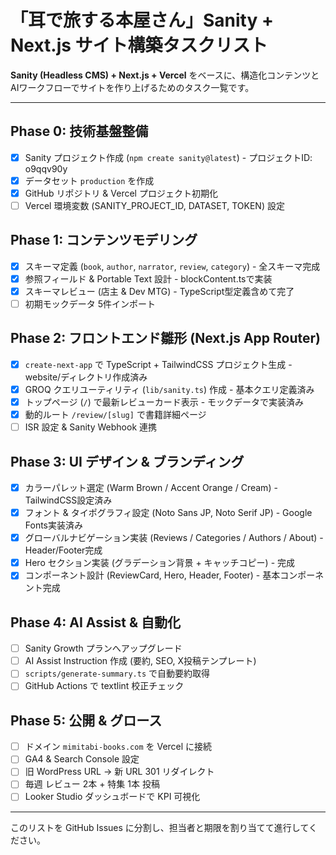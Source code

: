 # 「耳で旅する本屋さん」Sanity + Next.js サイト構築タスクリスト

**Sanity (Headless CMS) + Next.js + Vercel** をベースに、構造化コンテンツとAIワークフローでサイトを作り上げるためのタスク一覧です。

---

## Phase 0: 技術基盤整備

- [x] Sanity プロジェクト作成 (`npm create sanity@latest`) - プロジェクトID: o9qqv90y
- [x] データセット `production` を作成
- [x] GitHub リポジトリ & Vercel プロジェクト初期化
- [ ] Vercel 環境変数 (SANITY_PROJECT_ID, DATASET, TOKEN) 設定

## Phase 1: コンテンツモデリング

- [x] スキーマ定義 (`book`, `author`, `narrator`, `review`, `category`) - 全スキーマ完成
- [x] 参照フィールド & Portable Text 設計 - blockContent.tsで実装
- [x] スキーマレビュー (店主 & Dev MTG) - TypeScript型定義含めて完了
- [ ] 初期モックデータ 5件インポート

## Phase 2: フロントエンド雛形 (Next.js App Router)

- [x] `create-next-app` で TypeScript + TailwindCSS プロジェクト生成 - website/ディレクトリ作成済み
- [x] GROQ クエリユーティリティ (`lib/sanity.ts`) 作成 - 基本クエリ定義済み
- [x] トップページ (`/`) で最新レビューカード表示 - モックデータで実装済み
- [x] 動的ルート `/review/[slug]` で書籍詳細ページ
- [ ] ISR 設定 & Sanity Webhook 連携

## Phase 3: UI デザイン & ブランディング

- [x] カラーパレット選定 (Warm Brown / Accent Orange / Cream) - TailwindCSS設定済み
- [x] フォント & タイポグラフィ設定 (Noto Sans JP, Noto Serif JP) - Google Fonts実装済み
- [x] グローバルナビゲーション実装 (Reviews / Categories / Authors / About) - Header/Footer完成
- [x] Hero セクション実装 (グラデーション背景 + キャッチコピー) - 完成
- [x] コンポーネント設計 (ReviewCard, Hero, Header, Footer) - 基本コンポーネント完成

## Phase 4: AI Assist & 自動化

- [ ] Sanity Growth プランへアップグレード
- [ ] AI Assist Instruction 作成 (要約, SEO, X投稿テンプレート)
- [ ] `scripts/generate-summary.ts` で自動要約取得
- [ ] GitHub Actions で textlint 校正チェック

## Phase 5: 公開 & グロース

- [ ] ドメイン `mimitabi-books.com` を Vercel に接続
- [ ] GA4 & Search Console 設定
- [ ] 旧 WordPress URL → 新 URL 301 リダイレクト
- [ ] 毎週 レビュー 2本 + 特集 1本 投稿
- [ ] Looker Studio ダッシュボードで KPI 可視化

---

このリストを GitHub Issues に分割し、担当者と期限を割り当てて進行してください。 